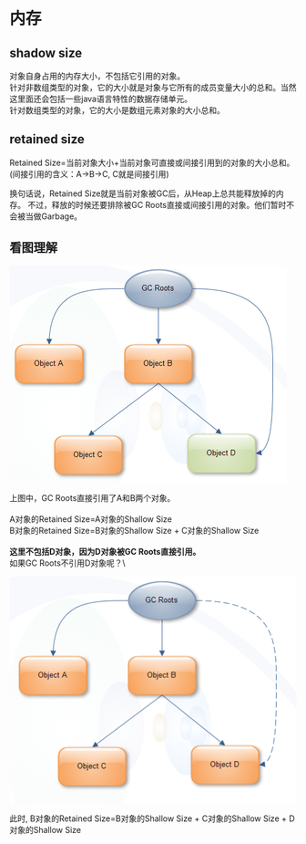 # 内存

## shadow size

对象自身占用的内存大小，不包括它引用的对象。\
针对非数组类型的对象，它的大小就是对象与它所有的成员变量大小的总和。当然这里面还会包括一些java语言特性的数据存储单元。\
针对数组类型的对象，它的大小是数组元素对象的大小总和。

## retained size

Retained Size=当前对象大小+当前对象可直接或间接引用到的对象的大小总和。(间接引用的含义：A->B->C, C就是间接引用)&#x20;

换句话说，Retained Size就是当前对象被GC后，从Heap上总共能释放掉的内存。 不过，释放的时候还要排除被GC Roots直接或间接引用的对象。他们暂时不会被当做Garbage。

## 看图理解

![](<../../.gitbook/assets/image (14).png>)

上图中，GC Roots直接引用了A和B两个对象。\
\
A对象的Retained Size=A对象的Shallow Size\
B对象的Retained Size=B对象的Shallow Size + C对象的Shallow Size\
\
**这里不包括D对象，因为D对象被GC Roots直接引用。**\
如果GC Roots不引用D对象呢？\


![](<../../.gitbook/assets/image (17).png>)

此时, B对象的Retained Size=B对象的Shallow Size + C对象的Shallow Size + D对象的Shallow Size
